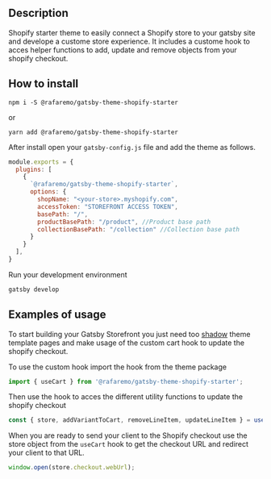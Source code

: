 ## Description

Shopify starter theme to easily connect a Shopify store to your gatsby site and develope a custome store experience. It includes a custome hook to acces helper functions to add, update and remove objects from your shopify checkout.

## How to install

`npm i -S @rafaremo/gatsby-theme-shopify-starter`

or

`yarn add @rafaremo/gatsby-theme-shopify-starter`

After install open your `gatsby-config.js` file and add the theme as follows.

```js
module.exports = {
  plugins: [
    {
      `@rafaremo/gatsby-theme-shopify-starter`,
      options: {
        shopName: "<your-store>.myshopify.com",
        accessToken: "STOREFRONT ACCESS TOKEN",
        basePath: "/",
        productBasePath: "/product", //Product base path
        collectionBasePath: "/collection" //Collection base path
      }
    }
  ],
}
```

Run your development environment

```sh
gatsby develop
```

## Examples of usage

To start building your Gatsby Storefront you just need too [shadow](https://egghead.io/lessons/gatsby-use-component-shadowing-to-override-gatsby-theme-components) theme template pages and make usage of the custom cart hook to update the shopify checkout.

To use the custom hook import the hook from the theme package

```js
import { useCart } from '@rafaremo/gatsby-theme-shopify-starter';
```

Then use the hook to acces the different utility functions to update the shopify checkout

```js
const { store, addVariantToCart, removeLineItem, updateLineItem } = useCart();
```

When you are ready to send your client to the Shopify checkout use the store object from the `useCart` hook to get the checkout URL and redirect your client to that URL.

```js
window.open(store.checkout.webUrl);
```
